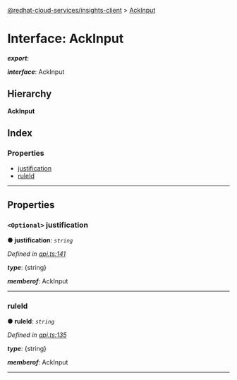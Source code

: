 [@redhat-cloud-services/insights-client](../README.md) > [AckInput](../interfaces/ackinput.md)

# Interface: AckInput

*__export__*: 

*__interface__*: AckInput

## Hierarchy

**AckInput**

## Index

### Properties

* [justification](ackinput.md#justification)
* [ruleId](ackinput.md#ruleid)

---

## Properties

<a id="justification"></a>

### `<Optional>` justification

**● justification**: *`string`*

*Defined in [api.ts:141](https://github.com/RedHatInsights/javascript-clients/blob/master/packages/insights/api.ts#L141)*

*__type__*: {string}

*__memberof__*: AckInput

___
<a id="ruleid"></a>

###  ruleId

**● ruleId**: *`string`*

*Defined in [api.ts:135](https://github.com/RedHatInsights/javascript-clients/blob/master/packages/insights/api.ts#L135)*

*__type__*: {string}

*__memberof__*: AckInput

___

